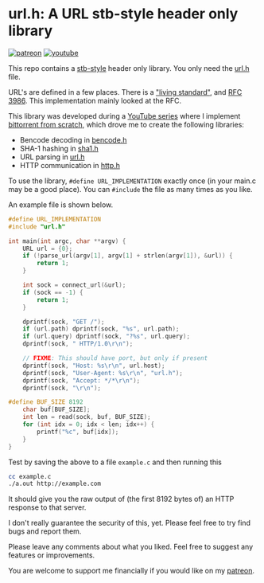 # url.h: A URL stb-style header only library

[![patreon](https://img.shields.io/badge/patreon-FF5441?style=for-the-badge&logo=Patreon)](https://www.patreon.com/hughdavenport)
[![youtube](https://img.shields.io/badge/youtube-FF0000?style=for-the-badge&logo=youtube)](https://www.youtube.com/watch?v=dqw7B6eR9P8&list=PL5r5Q39GjMDfetFdGmnhjw1svsALW1HIY)

This repo contains a [stb-style](https://github.com/nothings/stb/blob/master/docs/stb_howto.txt) header only library. You only need the [url.h](https://github.com/hughdavenport/url.h/raw/refs/heads/main/url.h) file.

URL's are defined in a few places. There is a ["living standard"](https://url.spec.whatwg.org/#urls), and [RFC 3986](https://datatracker.ietf.org/doc/html/rfc3986). This implementation mainly looked at the RFC.

This library was developed during a [YouTube series](https://www.youtube.com/watch?v=dqw7B6eR9P8&list=PL5r5Q39GjMDfetFdGmnhjw1svsALW1HIY) where I implement [bittorrent from scratch](https://github.com/hughdavenport/codecrafters-bittorrent-c), which drove me to create the following libraries:
- Bencode decoding in [bencode.h](https://github.com/hughdavenport/bencode.h/raw/refs/heads/main/bencode.h)
- SHA-1 hashing in [sha1.h](https://github.com/hughdavenport/sha1.h)
- URL parsing in [url.h](https://github.com/hughdavenport/url.h/raw/refs/heads/main/url.h)
- HTTP communication in [http.h](https://github.com/hughdavenport/http.h)

To use the library, `#define URL_IMPLEMENTATION` exactly once (in your main.c may be a good place). You can `#include` the file as many times as you like.

An example file is shown below.
```c
#define URL_IMPLEMENTATION
#include "url.h"

int main(int argc, char **argv) {
    URL url = {0};
    if (!parse_url(argv[1], argv[1] + strlen(argv[1]), &url)) {
        return 1;
    }

    int sock = connect_url(&url);
    if (sock == -1) {
        return 1;
    }

    dprintf(sock, "GET /");
    if (url.path) dprintf(sock, "%s", url.path);
    if (url.query) dprintf(sock, "?%s", url.query);
    dprintf(sock, " HTTP/1.0\r\n");

    // FIXME: This should have port, but only if present
    dprintf(sock, "Host: %s\r\n", url.host);
    dprintf(sock, "User-Agent: %s\r\n", "url.h");
    dprintf(sock, "Accept: */*\r\n");
    dprintf(sock, "\r\n");

#define BUF_SIZE 8192
    char buf[BUF_SIZE];
    int len = read(sock, buf, BUF_SIZE);
    for (int idx = 0; idx < len; idx++) {
        printf("%c", buf[idx]);
    }
}
```

Test by saving the above to a file `example.c` and then running this
```sh
cc example.c
./a.out http://example.com
```

It should give you the raw output of (the first 8192 bytes of) an HTTP response to that server.

I don't really guarantee the security of this, yet. Please feel free to try find bugs and report them.

Please leave any comments about what you liked. Feel free to suggest any features or improvements.

You are welcome to support me financially if you would like on my [patreon](https://www.patreon.com/hughdavenport).

